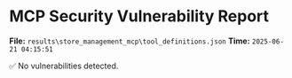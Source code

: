 # MCP Security Vulnerability Report
**File:** `results\store_management_mcp\tool_definitions.json`
**Time:** `2025-06-21 04:15:51`

✅ No vulnerabilities detected.